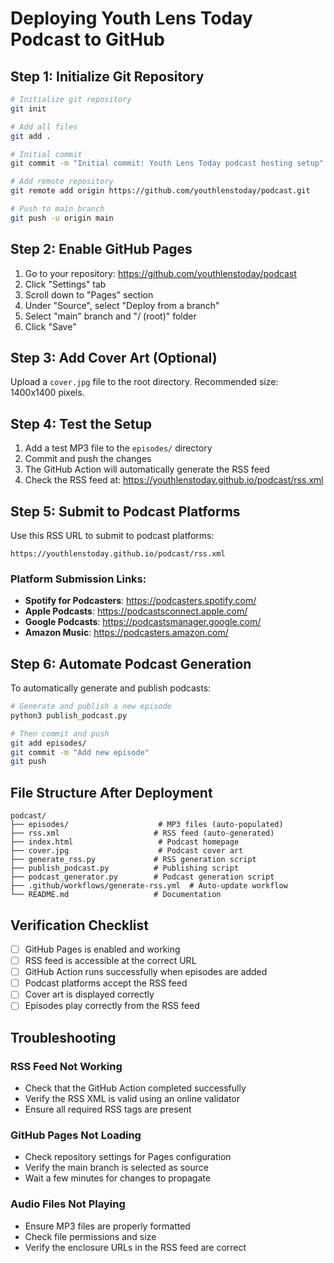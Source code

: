 # Deploying Youth Lens Today Podcast to GitHub

## Step 1: Initialize Git Repository

```bash
# Initialize git repository
git init

# Add all files
git add .

# Initial commit
git commit -m "Initial commit: Youth Lens Today podcast hosting setup"

# Add remote repository
git remote add origin https://github.com/youthlenstoday/podcast.git

# Push to main branch
git push -u origin main
```

## Step 2: Enable GitHub Pages

1. Go to your repository: https://github.com/youthlenstoday/podcast
2. Click "Settings" tab
3. Scroll down to "Pages" section
4. Under "Source", select "Deploy from a branch"
5. Select "main" branch and "/ (root)" folder
6. Click "Save"

## Step 3: Add Cover Art (Optional)

Upload a `cover.jpg` file to the root directory. Recommended size: 1400x1400 pixels.

## Step 4: Test the Setup

1. Add a test MP3 file to the `episodes/` directory
2. Commit and push the changes
3. The GitHub Action will automatically generate the RSS feed
4. Check the RSS feed at: https://youthlenstoday.github.io/podcast/rss.xml

## Step 5: Submit to Podcast Platforms

Use this RSS URL to submit to podcast platforms:
```
https://youthlenstoday.github.io/podcast/rss.xml
```

### Platform Submission Links:
- **Spotify for Podcasters**: https://podcasters.spotify.com/
- **Apple Podcasts**: https://podcastsconnect.apple.com/
- **Google Podcasts**: https://podcastsmanager.google.com/
- **Amazon Music**: https://podcasters.amazon.com/

## Step 6: Automate Podcast Generation

To automatically generate and publish podcasts:

```bash
# Generate and publish a new episode
python3 publish_podcast.py

# Then commit and push
git add episodes/
git commit -m "Add new episode"
git push
```

## File Structure After Deployment

```
podcast/
├── episodes/                    # MP3 files (auto-populated)
├── rss.xml                     # RSS feed (auto-generated)
├── index.html                   # Podcast homepage
├── cover.jpg                    # Podcast cover art
├── generate_rss.py             # RSS generation script
├── publish_podcast.py          # Publishing script
├── podcast_generator.py        # Podcast generation script
├── .github/workflows/generate-rss.yml  # Auto-update workflow
└── README.md                   # Documentation
```

## Verification Checklist

- [ ] GitHub Pages is enabled and working
- [ ] RSS feed is accessible at the correct URL
- [ ] GitHub Action runs successfully when episodes are added
- [ ] Podcast platforms accept the RSS feed
- [ ] Cover art is displayed correctly
- [ ] Episodes play correctly from the RSS feed

## Troubleshooting

### RSS Feed Not Working
- Check that the GitHub Action completed successfully
- Verify the RSS XML is valid using an online validator
- Ensure all required RSS tags are present

### GitHub Pages Not Loading
- Check repository settings for Pages configuration
- Verify the main branch is selected as source
- Wait a few minutes for changes to propagate

### Audio Files Not Playing
- Ensure MP3 files are properly formatted
- Check file permissions and size
- Verify the enclosure URLs in the RSS feed are correct 